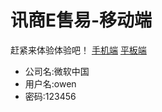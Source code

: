 # 讯商E售易-移动端

赶紧来体验体验吧！
[手机端](https://xonlystar.github.io/xunsoft_reporter/)   [平板端](https://xonlystar.github.io/xunsoft_reporter/)

- 公司名:微软中国
- 用户名:owen
- 密码:123456

